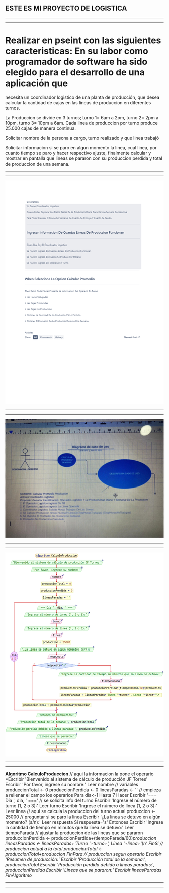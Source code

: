## **ESTE ES MI PROYECTO DE LOGISTICA**
------------------------------------------------------------------------------------------------------------------------------------------
------------------------------------------------------------------------------------------------------------------------------------------
# Realizar en pseint con las siguientes caracteristicas: En su labor como programador de software ha sido elegido para el desarrollo de una aplicación que
necesita un coordinador logistico de una planta de producción, que desea calcular la cantidad de cajas en las lineas de produccion en diferentes turnos.

La Produccion se divide en 3 turnos; turno 1= 6am a 2pm, turno 2= 2pm a 10pm, turno 3= 10pm a 6am. Cada linea de produccion por turno produce 25.000 cajas de manera continua.

Solicitar nombre de la persona a cargo, turno realizado y que linea trabajó

Solicitar informacion si se paro en algun momento la linea, cual linea, por cuanto tiempo se paro y hacer respectivo ajuste, finalmente calcular y mostrar en pantalla que lineas se pararon con su produccion perdida y total de produccion de una semana.

-----------------------------------------------------------------------------------------------------------------------------------------
-----------------------------------------------------------------------------------------------------------------------------------------
![alt text](logis.png)

-----------------------------------------------------------------------------------------------------------------------------------------
-----------------------------------------------------------------------------------------------------------------------------------------
![alt text](CASO.png)

-----------------------------------------------------------------------------------------------------------------------------------------
-----------------------------------------------------------------------------------------------------------------------------------------

![alt text](dfd.png)

------------------------------------------------------------------------------------------------------------------------------------------
------------------------------------------------------------------------------------------------------------------------------------------
**Algoritmo CalculoProduccion**
	// aqui la informacion la pone el operario
	*Escribir 'Bienvenido al sistema de cálculo de producción JF Torres'
	Escribir 'Por favor, ingrese su nombre:'
	Leer nombre
	// variables 
	produccionTotal <- 0
	produccionPerdida <- 0
	lineasParadas <- ''
	// empieza a rellenar el campo los operarios 
	Para dia<-1 Hasta 7 Hacer
		Escribir '=== Día ', dia, ' ==='
		// se solicita info del turno
		Escribir 'Ingrese el número de turno (1, 2 o 3):'
		Leer turno
		Escribir 'Ingrese el número de línea (1, 2 o 3):'
		Leer linea
		// aqui se calcula la produccion del turno actual
		produccion <- 25000
		// preguntar si se paro la linea 
		Escribir '¿La línea se detuvo en algún momento? (s/n):'
		Leer respuesta
		Si respuesta='s' Entonces
			Escribir 'Ingrese la cantidad de tiempo en minutos que la línea se detuvo:'
			Leer tiempoParada
			// ajustar la produccion de las lineas que se pararon 
			produccionPerdida <- produccionPerdida+(tiempoParada/60)*produccion
			lineasParadas <- lineasParadas+'Turno '+turno+', Línea '+linea+'\n'
		FinSi
		// produccion actual a la total 
		produccionTotal <- produccionTotal+produccion
	FinPara
	// produccion segun operario 
	Escribir 'Resumen de producción:'
	Escribir 'Producción total de la semana:', produccionTotal
	Escribir 'Producción perdida debido a líneas paradas:', produccionPerdida
	Escribir 'Líneas que se pararon:'
	Escribir lineasParadas
FinAlgoritmo*

-----------------------------------------------------------------------------------------------------------------------------------------
-----------------------------------------------------------------------------------------------------------------------------------------
